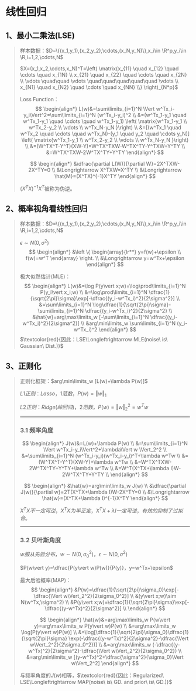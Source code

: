 # 线性回归

## 1、最小二乘法(LSE)

> 样本数据：$D=\{(x_1,y_1),(x_2,y_2),\cdots,(x_N,y_N)\},x_i\in \R^p,y_i\in \R,i=1,2,\cdots,N$
>
> $X=(x_1,x_2,\cdots,x_N)^T=\left( \matrix{x_{11} \quad x_{12} \quad \cdots \quad x_{1N} \\ x_{21} \quad x_{22} \quad \cdots \quad x_{2N} \\ \vdots \quad\quad \vdots \quad\quad\quad\quad\quad \vdots \\ x_{N1} \quad x_{N2} \quad \cdots \quad x_{NN} \\} \right)_{N*p}$
>
> Loss Function：
> $$
> \begin{align*}
> L(w)&=\sum\limits_{i=1}^N \Vert w^Tx_i-y_i\Vert^2=\sum\limits_{i=1}^N (w^Tx_i-y_i)^2 \\
> &=(w^Tx_1-y_1 \quad w^Tx_1-y_1 \quad \cdots \quad w^Tx_1-y_1) \left( \matrix{w^Tx_1-y_1 \\ w^Tx_2-y_2  \\ \vdots \\ w^Tx_N-y_N }\right) \\
> &=[(w^Tx_1 \quad w^Tx_2 \quad \cdots \quad w^Tx_N)-(y_1 \quad y_2 \quad \cdots y_N)] \left( \matrix{w^Tx_1-y_1 \\ w^Tx_2-y_2  \\ \vdots \\ w^Tx_N-y_N }\right) \\
> &=(W^TX^T-Y^T)(XW-Y)=W^TX^TXW-W^TX^TY-Y^TXW+Y^TY \\
> &=W^TX^TXW-2W^TX^TY+Y^TY
> \end{align*}
> $$
>
> $$
> \begin{align*}
> &\dfrac{\partial L(W)}{\partial W}=2X^TXW-2X^TY=0 \\
> &\Longrightarrow X^TXW=X^TY \\
> &\Longrightarrow \hat{M}=(X^TX)^{-1}X^TY
> \end{align*}
> $$
>
> $(X^TX)^{-1}X^T$被称为伪逆。

## 2、概率视角看线性回归

> 样本数据：$D=\{(x_1,y_1),(x_2,y_2),\cdots,(x_N,y_N)\},x_i\in \R^p,y_i\in \R,i=1,2,\cdots,N$
>
> $\epsilon\sim N(0,\sigma^2)$
> $$
> \begin{align*}
> &\left \{ \begin{array}{lr**} y=f(w)+\epsilon \\ f(w)=w^T \end{array} \right. \\ 
> &\Longrightarrow y=w^Tx+\epsilon
> \end{align*}
> $$
>
> 极大似然估计(MLE)：
> $$
> \begin{align*}
> L(w)&=\log P(y\vert x;w)=\log\prod\limits_{i=1}^N P(y_i\vert x_i;w) \\
> &=\log\prod\limits_{i=1}^N \dfrac{1}{\sqrt{2\pi}\sigma}\exp[-\dfrac{(y_i-w^Tx_i)^2}{2\sigma^2}] \\
> &=\sum\limits_{i=1}^N \log\dfrac{1}{\sqrt{2\pi}\sigma}-\sum\limits_{i=1}^N \dfrac{(y_i-w^Tx_i)^2}{2\sigma^2} \\
> &\hat{w}=arg\max\limits_w [-\sum\limits_{i=1}^N \dfrac{(y_i-w^Tx_i)^2}{2\sigma^2}] \\
> &arg\min\limits_w \sum\limits_{i=1}^N (y_i-w^Tx_i)^2
> \end{align*}
> $$
> $\textcolor{red}{因此：LSE\Longleftrightarrow MLE(noise\ is\ Gaussian\ Dist.)}$

## 3、正则化

> 正则化框架：$arg\min\limits_w [L(w)+\lambda P(w)]$
>
> $L1正则：Lasso，1范数，P(w)=\Vert w \Vert_1$
>
> $L2正则：Ridge(岭回归)，2范数，P(w)=\Vert w \Vert_2^2=w^Tw$
>
> ---
>
> ### 3.1 频率角度
>
> $$
> \begin{align*}
> J(w)&=L(w)+\lambda P(w) \\
> &=\sum\limits_{i=1}^N \Vert w^Tx_i-y_i\Vert^2+\lambda\Vert w \Vert_2^2 \\
> &=\sum\limits_{i=1}^N (w^Tx_i-y_i)(w^Tx_i-y_i)^T+\lambda w^Tw \\
> &=(W^TX^T-Y^T)(XW-Y)+\lambda w^Tw \\
> &=W^TX^TXW-2W^TX^TY+Y^TY+\lambda w^Tw \\
> &=W^T(X^TX+\lambda I)W-2W^TX^TY+Y^TY \\
> \end{align*}
> $$
>
> $$
> \begin{align*}
> &\hat{w}=arg\min\limits_w J(w) \\
> &\dfrac{\partial J(w)}{\partial w}=2T(X^TX+\lambda I)W-2X^TY=0 \\
> &\Longrightarrow \hat{w}=(X^TX+\lambda I)^{-1}X^TY
> \end{align*}
> $$
>
> $X^TX不一定可逆，X^TX为半正定，X^TX+\lambda I一定可逆，有效的抑制了过拟合。$
>
> ---
>
> ### 3.2 贝叶斯角度
>
> $w服从先验分布，w\sim N(0,\sigma_0^2)，\epsilon\sim N(0,\sigma^2)$
>
> $P(w\vert y)=\dfrac{P(y\vert w)P(w)}{P(y)}，y=w^Tx+\epsilon$
>
> 最大后验概率(MAP)：
> $$
> \begin{align*}
> &P(w)=\dfrac{1}{\sqrt{2\pi}\sigma_0}\exp[-\dfrac{\Vert w\Vert_2^2}{2\sigma_0^2}] \\
> &(y\vert x;w)\sim N(w^Tx,\sigma^2) \\
> &P(y\vert x;w)=\dfrac{1}{\sqrt{2\pi}\sigma}\exp[-\dfrac{(y-w^Tx)^2}{2\sigma^2}] \\
> \end{align*}
> $$
>
> $$
> \begin{align*}
> \hat{w}&=arg\max\limits_w P(w\vert y)=arg\max\limits_w P(y\vert w)P(w) \\
> &=arg\max\limits_w \log[P(y\vert w)P(w)] \\
> &=\log[\dfrac{1}{\sqrt{2\pi}\sigma_0}\dfrac{1}{\sqrt{2\pi}\sigma} \exp(-\dfrac{(y-w^Tx)^2}{2\sigma^2}-\dfrac{\Vert w\Vert_2^2}{2\sigma_0^2})] \\
> &=arg\max\limits_w (-\dfrac{(y-w^Tx)^2}{2\sigma^2}-\dfrac{\Vert w\Vert_2^2}{2\sigma_0^2}) \\
> &=arg\min\limits_w [(y-w^Tx)^2+\dfrac{\sigma^2}{\sigma_0}\Vert w\Vert_2^2]
> \end{align*}
> $$
>
> 与频率角度的$J(w)$相等，$\textcolor{red}{因此：Regularized\ LSE\Longleftrightarrow MAP(noise\ is\ GD. and prior\ is\ GD.)}$
>
> 

